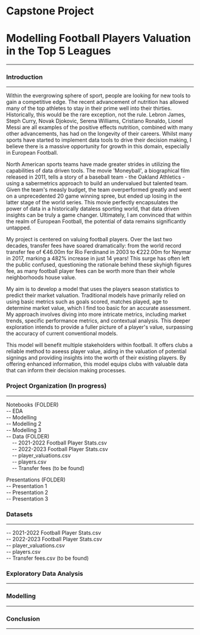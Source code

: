 # Capstone Project
# Modelling Football Players Valuation in the Top 5 Leagues

--------------------------------------------------------

### Introduction
--------------------------------------------------------
Within the evergrowing sphere of sport, people are looking for new tools to gain a competitive edge. The recent advancement of nutrition has allowed many of the top athletes to stay in their prime well into their thirties. Historically, this would be the rare exception, not the rule. Lebron James, Steph Curry, Novak Djokovic, Serena Williams, Cristiano Ronaldo, Lionel Messi are all examples of the positive effects nutrition, combined with many other advancements, has had on the longevity of their careers. Whilst many sports have started to implement data tools to drive their decision making, I believe there is a massive opportunity for growth in this domain, especially in European Football.

North American sports teams have made greater strides in utilizing the capabilities of data driven tools. The movie 'Moneyball', a biographical film released in 2011, tells a story of a baseball team - the Oakland Athletics - using a sabermetrics approach to build an undervalued but talented team. Given the team's measly budget, the team overperformed greatly and went on a unprecedented 20 game winning spree, but ended up losing in the latter stage of the world series. This movie perfectly encapsulates the power of data in a historically dataless sporting world, that data driven insights can be truly a game changer. Ultimately, I am convinced that within the realm of European Football, the potential of data remains significantly untapped.

My project is centered on valuing football players. Over the last two decades, transfer fees have soared dramatically: from the world record transfer fee of €46.00m for Rio Ferdinand in 2003 to €222.00m for Neymar in 2017, marking a 482% increase in just 14 years! This surge has often left the public confused, questioning the rationale behind these skyhigh figures fee, as many football player fees can be worth more than their whole neighborhoods house value. 

My aim is to develop a model that uses the players season statistics to predict their market valuation. Traditional models have primarily relied on using basic metrics such as goals scored, matches played, age to determine market value, which I find too basic for an accurate assessment. My approach involves diving into more intricate metrics, including market trends, specific performance metrics, and contextual analysis. This deeper exploration intends to provide a fuller picture of a player's value, surpassing the accuracy of current conventional models.

This model will benefit multiple stakeholders within football. It offers clubs a reliable method to aseess player value, aiding in the valuation of potential signings and providing insights into the worth of their existing players. By offering enhanced information, this model equips clubs with valuable data that can inform their decision making processes.

### Project Organization (In progress)
--------------------------------------------------------
Notebooks (FOLDER)<br>
-- EDA<br> 
-- Modelling<br>
-- Modelling 2<br>
-- Modelling 3<br>
-- Data (FOLDER)<br>
&nbsp;&nbsp;&nbsp;&nbsp;-- 2021-2022 Football Player Stats.csv<br>
&nbsp;&nbsp;&nbsp;&nbsp;-- 2022-2023 Football Player Stats.csv<br>
&nbsp;&nbsp;&nbsp;&nbsp;-- player_valuations.csv<br>
&nbsp;&nbsp;&nbsp;&nbsp;-- players.csv<br>
&nbsp;&nbsp;&nbsp;&nbsp;-- Transfer fees (to be found)<br>

Presentations (FOLDER)<br>
-- Presentation 1<br>
-- Presentation 2<br>
-- Presentation 3<br>



### Datasets
--------------------------------------------------------
-- 2021-2022 Football Player Stats.csv<br>
-- 2022-2023 Football Player Stats.csv<br>
-- player_valuations.csv<br>
-- players.csv<br>
-- Transfer fees.csv (to be found)<br>



### Exploratory Data Analysis
--------------------------------------------------------



### Modelling
--------------------------------------------------------



### Conclusion
--------------------------------------------------------
